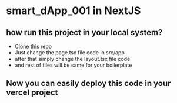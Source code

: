 # smart_dApp_001 in NextJS

## how run this project in your local system?
- Clone this repo
- Just change the page.tsx file code in src/app
- after that simply change the layout.tsx file code
- and rest of files will be same for your boilerplate

## Now you can easily deploy this code in your vercel project
